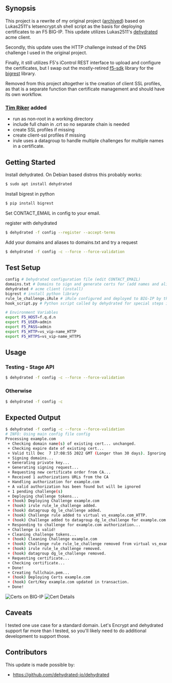 ## Synopsis

This project is a rewrite of my original project ([archived](archive)) based on Lukas2511's letsencrypt.sh shell script 
as the basis for deploying certificates to an F5 BIG-IP. This update utilizes Lukas2511's 
[dehydrated](https://github.com/dehydrated-io/dehydrated)
acme client.

Secondly, this update uses the HTTP challenge instead of the DNS challenge I used in the original project.

Finally, it still utilizes F5's iControl REST interface to upload and configure the certificates, but I swap
out the mostly-retired [f5-sdk](https://github.com/f5networks/f5-common-python) library for the
[bigrest](https://github.com/leonardobdes/BIGREST) library.

Removed from this project altogether is the creation of client SSL profiles, as that is a separate function
than certificate management and should have its own workflow.

### [Tim Riker](https://rikers.org) added
* run as non-root in a working directory
* include full chain in .crt so no separate chain is needed
* create SSL profiles if missing
* create client-ssl profiles if missing
* irule uses a datagroup to handle multiple challenges for multiple names in a certificate.

## Getting Started

Install dehydrated. On Debian based distros this probably works:

```bash
$ sudo apt install dehydrated
```

Install bigrest in python
```bash
$ pip install bigrest
```
Set CONTACT_EMAIL in config to your email.

register with dehydrated
```bash
$ dehydrated -f config --register --accept-terms
```
Add your domains and aliases to domains.txt and try a request
```bash
$ dehydrated -f config -c --force --force-validation
```


## Test Setup
```bash
config # Dehydrated configuration file (edit CONTACT_EMAIL)
domains.txt # Domains to sign and generate certs for (add names and aliases)
dehydrated # acme client (install)
bigrest # install python library
rule_le_challenge.iRule # iRule configured and deployed to BIG-IP by the hook script
hook_script.py # Python script called by dehydrated for special steps in the cert generation process

# Environment Variables
export F5_HOST=f.q.d.n
export F5_USER=admin
export F5_PASS=admin
export F5_HTTP=vs_vip-name_HTTP
export F5_HTTPS=vs_vip-name_HTTPS
```
## Usage

### Testing - Stage API
```bash
$ dehydrated -f config -c --force --force-validation
```

### Otherwise
```bash
$ dehydrated -f config -c
```

## Expected Output

```bash
$ dehydrated -f config -c --force --force-validation
# INFO: Using main config file config
Processing example.com
 + Checking domain name(s) of existing cert... unchanged.
 + Checking expire date of existing cert...
 + Valid till Dec  7 17:08:55 2022 GMT (Longer than 30 days). Ignoring because renew was forced!
 + Signing domains...
 + Generating private key...
 + Generating signing request...
 + Requesting new certificate order from CA...
 + Received 1 authorizations URLs from the CA
 + Handling authorization for example.com
 + A valid authorization has been found but will be ignored
 + 1 pending challenge(s)
 + Deploying challenge tokens...
 + (hook) Deploying Challenge example.com
 + (hook) irule rule_le_challenge added.
 + (hook) datagroup dg_le_challenge added.
 + (hook) Challenge rule added to virtual vs_example.com_HTTP.
 + (hook) Challenge added to datagroup dg_le_challenge for example.com.
 + Responding to challenge for example.com authorization...
 + Challenge is valid!
 + Cleaning challenge tokens...
 + (hook) Cleaning Challenge example.com
 + (hook) Challenge rule rule_le_challenge removed from virtual vs_example.com_HTTP.
 + (hook) irule rule_le_challenge removed.
 + (hook) datagroup dg_le_challenge removed.
 + Requesting certificate...
 + Checking certificate...
 + Done!
 + Creating fullchain.pem...
 + (hook) Deploying Certs example.com
 + (hook) Cert/Key example.com updated in transaction.
 + Done!
```
![Certs on BIG-IP](img/le_certs_bigip.png)
![Cert Details](img/le_cert_details.png)

## Caveats
I tested one use case for a standard domain. Let's Encrypt and dehydrated support far more
than I tested, so you'll likely need to do additional development to support those.

## Contributors

This update is made possible by:

* https://github.com/dehydrated-io/dehydrated
